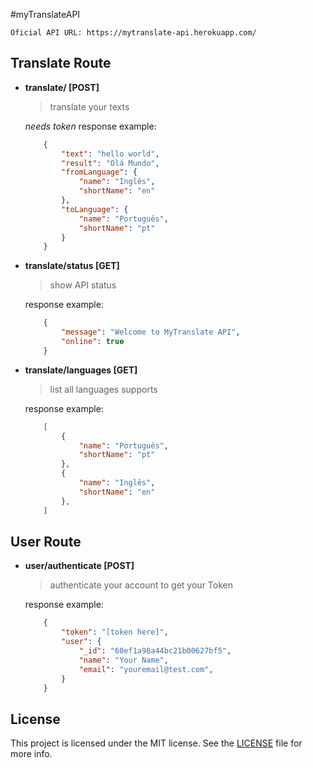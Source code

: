 #myTranslateAPI

`Oficial API URL: https://mytranslate-api.herokuapp.com/`
## Translate Route
- **translate/ [POST]**
	> translate your texts

	_needs token_
	response example:
	```json
		{
			"text": "hello world",
			"result": "Olá Mundo",
			"fromLanguage": {
				"name": "Inglês",
				"shortName": "en"
			},
			"toLanguage": {
				"name": "Português",
				"shortName": "pt"
			}
		}
	```
- **translate/status [GET]**
	> show API status

	response example:
	```json
		{
			"message": "Welcome to MyTranslate API",
			"online": true
		}
	```
- **translate/languages [GET]**
	> list all languages supports

	response example:
	```json
		[
			{
				"name": "Português",
				"shortName": "pt"
			},
			{
				"name": "Inglês",
				"shortName": "en"
			},
		]
	```
## User Route
- **user/authenticate [POST]**
	> authenticate your account to get your Token

	response example:
	```json
		{
			"token": "[token here]",
			"user": {
				"_id": "60ef1a98a44bc21b00627bf5",
				"name": "Your Name",
				"email": "youremail@test.com",
			}
		}
	```

## License

This project is licensed under the MIT license. See the [LICENSE](LICENSE) file for more info.